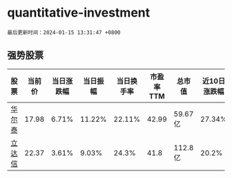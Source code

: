 # quantitative-investment

`最后更新时间：2024-01-15 13:31:47 +0800`

## 强势股票

|股票|当前价|当日涨跌幅|当日振幅|当日换手率|市盈率TTM|总市值|近10日涨跌幅|
|----|----|----|----|----|----|----|----|
|[华尔泰](https://xueqiu.com/S/SZ001217)|17.98|6.71%|11.22%|22.11%|42.99|59.67亿|27.34%|
|[立达信](https://xueqiu.com/S/SH605365)|22.37|3.61%|9.03%|24.3%|41.8|112.8亿|20.2%|
